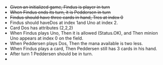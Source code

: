 - ~~Given an initialized game, Findus is player in turn~~
- ~~When Findus ends its turn, it is Peddersen in turn~~
- ~~Findus should have three cards in hand, Tres at index 0~~
- Findus should haveDos at index 1and Uno at index 2.
- Card Dos has attributes (2,2,2)
- When Findus plays Uno, Then it is allowed (Status.OK), and Then minion Uno appears at index 0 on the field.
- When Peddersen plays Dos, Then the mana available is two less.
- When Findus plays a card, Then Peddersen still has 3 cards in his hand.
- After turn 1 Peddersen should be in turn. 
- 
